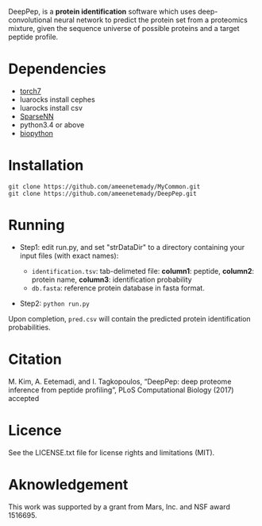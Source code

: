 DeepPep, is a **protein identification** software which uses deep-convolutional neural network to predict the protein set from a proteomics mixture, given the sequence universe of possible proteins and a target peptide profile.

# Dependencies
* [torch7](http://torch.ch/docs/getting-started.html)
* luarocks install cephes
* luarocks install csv
* [SparseNN](https://github.com/ameenetemady/SparseNN/)
* python3.4 or above
* [biopython](http://biopython.org/wiki/Download)



# Installation
```
git clone https://github.com/ameenetemady/MyCommon.git
git clone https://github.com/ameenetemady/DeepPep.git
```

# Running
* Step1: edit run.py, and set "strDataDir" to a directory containing your input files (with exact names):

  * ```identification.tsv```: tab-delimeted file:  **column1**: peptide, **column2**: protein name, **column3**: identification probability
  * ```db.fasta```: reference protein database in fasta format.

* Step2: ```python run.py```

Upon completion, ```pred.csv``` will contain the predicted protein identification probabilities.

# Citation
 M. Kim, A. Eetemadi, and I. Tagkopoulos, “DeepPep: deep proteome inference from peptide profiling”, PLoS Computational Biology (2017) accepted

# Licence
See the LICENSE.txt file for license rights and limitations (MIT).

# Aknowledgement
This work was supported by a grant from Mars, Inc. and NSF award 1516695.

